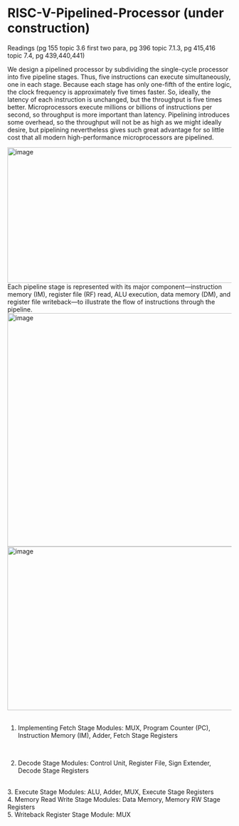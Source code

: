 # RISC-V-Pipelined-Processor (under construction)

Readings (pg 155 topic 3.6 first two para, pg 396 topic 7.1.3, pg 415,416 topic 7.4, pg 439,440,441)

We design a pipelined processor by subdividing the single-cycle processor into five pipeline stages. Thus, five instructions can execute simultaneously, one in each stage. Because each stage has only one-fifth of the entire logic, the clock frequency is approximately five times faster. So, ideally, the latency of each instruction is unchanged, but the throughput is five times better. Microprocessors execute millions or billions of instructions per second, so throughput is more
important than latency. Pipelining introduces some overhead, so the throughput will not be as high as we might ideally desire, but pipelining nevertheless gives such great advantage for so little cost that all modern high-performance microprocessors are pipelined.

<img width="651" height="305" alt="image" src="https://github.com/user-attachments/assets/051c5c0b-4e6c-4635-90a6-66dcbbbf659d" />
Each pipeline stage is represented with its major component—instruction memory (IM), register file (RF) read, ALU execution, data memory (DM), and register file writeback—to illustrate the flow of instructions through the pipeline. 

<img width="666" height="525" alt="image" src="https://github.com/user-attachments/assets/6b234837-d02b-4ccf-a6fa-8f7d7f3da7be" />

<img width="636" height="368" alt="image" src="https://github.com/user-attachments/assets/c5905287-01ce-4f53-989c-4eef0d818552" />
<br>
<br>

1. Implementing Fetch Stage
   Modules: MUX, Program Counter (PC), Instruction Memory (IM), Adder, Fetch Stage Registers

<br>

2. Decode Stage
   Modules: Control Unit, Register File, Sign Extender, Decode Stage Registers

<br>
3. Execute Stage
Modules: ALU, Adder, MUX, Execute Stage Registers

<br>
4. Memory Read Write Stage
Modules: Data Memory, Memory RW Stage Registers

<br>
5. Writeback Register Stage
Module: MUX 
